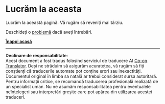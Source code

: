<!--
CO_OP_TRANSLATOR_METADATA:
{
  "original_hash": "ea9f0804bd62f46d9808e953ec7fc459",
  "translation_date": "2025-08-27T21:57:49+00:00",
  "source_file": "_404.md",
  "language_code": "ro"
}
-->
# Lucrăm la aceasta

Lucrăm la această pagină. Vă rugăm să reveniți mai târziu.

Deschideți o [problemă](https://github.com/microsoft/Web-Dev-For-Beginners/issues/new/choose) dacă aveți întrebări.

**[Înapoi acasă](../../../../../../..)**

---

**Declinare de responsabilitate**:  
Acest document a fost tradus folosind serviciul de traducere AI [Co-op Translator](https://github.com/Azure/co-op-translator). Deși ne străduim să asigurăm acuratețea, vă rugăm să fiți conștienți că traducerile automate pot conține erori sau inexactități. Documentul original în limba sa natală ar trebui considerat sursa autoritară. Pentru informații critice, se recomandă traducerea profesională realizată de un specialist uman. Nu ne asumăm responsabilitatea pentru eventualele neînțelegeri sau interpretări greșite care pot apărea din utilizarea acestei traduceri.